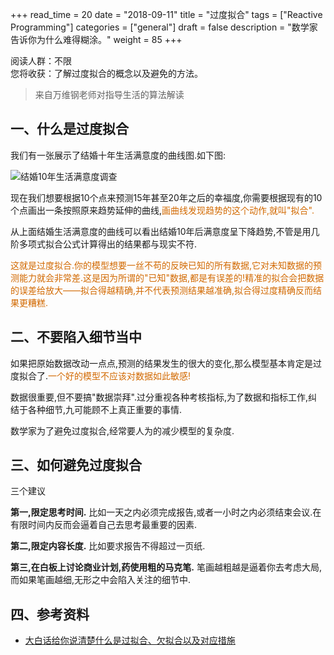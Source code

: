 
+++
read_time = 20
date = "2018-09-11"
title = "过度拟合"
tags = ["Reactive Programming"]
categories = ["general"]
draft = false
description = "数学家告诉你为什么难得糊涂。"
weight = 85
+++

阅读人群：不限   
您将收获：了解过度拟合的概念以及避免的方法。

> 来自万维钢老师对指导生活的算法解读

## 一、什么是过度拟合
我们有一张展示了结婚十年生活满意度的曲线图.如下图:

![结婚10年生活满意度调查](A856F9EA2F76401CA0BD99B769AB957B)

现在我们想要根据10个点来预测15年甚至20年之后的幸福度,你需要根据现有的10个点画出一条按照原来趋势延伸的曲线,<font color=#D26900>画曲线发现趋势的这个动作,就叫"拟合".</font>

从上面结婚生活满意度的曲线可以看出结婚10年后满意度呈下降趋势,不管是用几阶多项式拟合公式计算得出的结果都与现实不符.

<font color=#D26900>这就是过度拟合.你的模型想要一丝不苟的反映已知的所有数据,它对未知数据的预测能力就会非常差.这是因为所谓的"已知"数据,都是有误差的!精准的拟合会把数据的误差给放大——拟合得越精确,并不代表预测结果越准确,拟合得过度精确反而结果更糟糕.</font>

## 二、不要陷入细节当中
如果把原始数据改动一点点,预测的结果发生的很大的变化,那么模型基本肯定是过度拟合了.<font color=#D26900>一个好的模型不应该对数据如此敏感!</font>

数据很重要,但不要搞"数据崇拜".过分重视各种考核指标,为了数据和指标工作,纠结于各种细节,九可能顾不上真正重要的事情.

数学家为了避免过度拟合,经常要人为的减少模型的复杂度.

## 三、如何避免过度拟合
三个建议

**第一,限定思考时间.** 比如一天之内必须完成报告,或者一小时之内必须结束会议.在有限时间内反而会逼着自己去思考最重要的因素.


**第二,限定内容长度.**
比如要求报告不得超过一页纸.

**第三,在白板上讨论商业计划,药使用粗的马克笔.**
笔画越粗越是逼着你去考虑大局,而如果笔画越细,无形之中会陷入关注的细节中.


## 四、参考资料
- [大白话给你说清楚什么是过拟合、欠拟合以及对应措施](https://blog.csdn.net/qq_18254385/article/details/78428887)